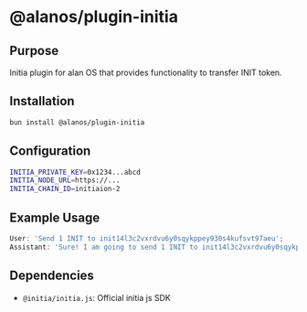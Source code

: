 # @alanos/plugin-initia

## Purpose

Initia plugin for alan OS that provides functionality to transfer INIT token.

## Installation

```bash
bun install @alanos/plugin-initia
```

## Configuration

```bash
INITIA_PRIVATE_KEY=0x1234...abcd
INITIA_NODE_URL=https://...
INITIA_CHAIN_ID=initiaion-2
```

## Example Usage

```typescript
User: 'Send 1 INIT to init14l3c2vxrdvu6y0sqykppey930s4kufsvt97aeu';
Assistant: 'Sure! I am going to send 1 INIT to init14l3c2vxrdvu6y0sqykppey930s4kufsvt97aeu';
```

## Dependencies

- `@initia/initia.js`: Official initia js SDK
